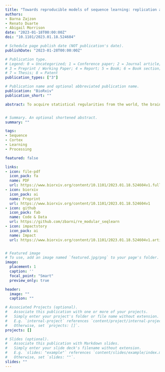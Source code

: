 ```yaml
---
title: "Towards reproducible models of sequence learning: replication and analysis of a modular spiking network with reward-based learning"
authors:
- Barna Zajzon
- Renato Duarte
- Abigail Morrison
date: "2023-01-18T00:00:00Z"
doi: "10.1101/2023.01.18.524604"

# Schedule page publish date (NOT publication's date).
publishDate: "2023-01-28T00:00:00Z"

# Publication type.
# Legend: 0 = Uncategorized; 1 = Conference paper; 2 = Journal article;
# 3 = Preprint / Working Paper; 4 = Report; 5 = Book; 6 = Book section;
# 7 = Thesis; 8 = Patent
publication_types: ["3"]

# Publication name and optional abbreviated publication name.
publication: "BioRxiv"
publication_short: ""

abstract: To acquire statistical regularities from the world, the brain must reliably process, and learn from, spatiotemporally structured information. Although an increasing number of computational models have attempted to explain how such sequence learning may be implemented in the neural hardware, many remain limited in functionality or lack biophysical plausibility. If we are to harvest the knowledge within these models and arrive at a deeper mechanistic understanding of sequential processing in cortical circuits, it is critical that the models and their findings are accessible, reproducible, and quantitatively comparable. Here we illustrate the importance of these aspects by providing a thorough investigation of a recent model proposed by Cone and Shouval (2021). We re-implement the modular columnar architecture and reward-based learning rule in the open-source NEST simulator, and successfully replicate the main findings of the original study. Building on these, we perform an in-depth analysis of the model’s robustness to parameter settings and underlying assumptions, highlighting its strengths and weaknesses. We demonstrate a limitation of the model consisting in the hard-wiring of the sequence order in the connectivity patterns, and suggest possible solutions. Finally, we show that the core functionality of the model is retained under more biologically-plausible constraints.


# Summary. An optional shortened abstract.
summary: ""

tags:
- Sequence
- Cortex
- Learning
- Processing

featured: false

links:
- icon: file-pdf
  icon_pack: fa
  name: PDF
  url: https://www.biorxiv.org/content/10.1101/2023.01.18.524604v1.full.pdf
- icon: biorxiv
  icon_pack: ai
  name: Preprint
  url: https://www.biorxiv.org/content/10.1101/2023.01.18.524604v1
- icon: github
  icon_pack: fab
  name: Code & Data
  url: https://github.com/zbarni/re_modular_seqlearn
- icon: impactstory
  icon_pack: ai
  name: Impact
  url: https://www.biorxiv.org/content/10.1101/2023.01.18.524604v1.article-metrics


# Featured image
# To use, add an image named `featured.jpg/png` to your page's folder. 
image:
  placement: 1
  caption: ''
  focal_point: "Smart"
  preview_only: true

header:
  image: ""
  caption: ""

# Associated Projects (optional).
#   Associate this publication with one or more of your projects.
#   Simply enter your project's folder or file name without extension.
#   E.g. `internal-project` references `content/project/internal-project/index.md`.
#   Otherwise, set `projects: []`.
projects: []

# Slides (optional).
#   Associate this publication with Markdown slides.
#   Simply enter your slide deck's filename without extension.
#   E.g. `slides: "example"` references `content/slides/example/index.md`.
#   Otherwise, set `slides: ""`.
slides: ""
---
```

